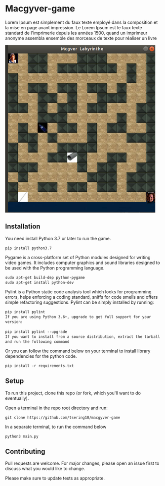 



# Macgyver-game

Lorem Ipsum est simplement du faux texte employé dans la composition et la mise en page avant impression. Le Lorem Ipsum est le faux texte standard de l'imprimerie depuis les années 1500, quand un imprimeur anonyme assembla ensemble des morceaux de texte pour réaliser un livre

![alt text][logo]

[logo]: https://github.com/tsering10/macgyver-game/blob/master/images/logo.png "Logo Title Text 2"

## Installation

You need install Python 3.7 or later to run the game. 

```
pip install python3.7 
```

Pygame is a cross-platform set of Python modules designed for writing video games. It includes computer graphics and sound libraries designed to be used with the Python programming language. 

```
sudo apt-get build-dep python-pygame
sudo apt-get install python-dev

```

Pylint is a Python static code analysis tool which looks for programming errors, helps enforcing a coding standard, sniffs for code smells and offers simple refactoring suggestions. 
Pylint can be simply installed by running:

```
pip install pylint
If you are using Python 3.6+, upgrade to get full support for your version:

pip install pylint --upgrade
If you want to install from a source distribution, extract the tarball and run the following command
```

Or you can follow the command below on your terminal to install library dependencies for the python code. 
```
pip install -r requirements.txt
```


## Setup
To run this project, clone this repo (or fork, which you'll want to do eventually).

Open a terminal in the repo root directory and run:
```
git clone https://github.com/tsering10/macgyver-game
```
In a separate terminal, to run the command below 
```
python3 main.py
```


## Contributing
Pull requests are welcome. For major changes, please open an issue first to discuss what you would like to change.

Please make sure to update tests as appropriate.



